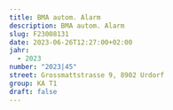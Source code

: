 ```yaml
---
title: BMA autom. Alarm
description: BMA autom. Alarm
slug: F23008131
date: 2023-06-26T12:27:00+02:00
jahr:
  - 2023
number: "2023|45"
street: Grossmattstrasse 9, 8902 Urdorf
group: KA T1
draft: false
---
```

